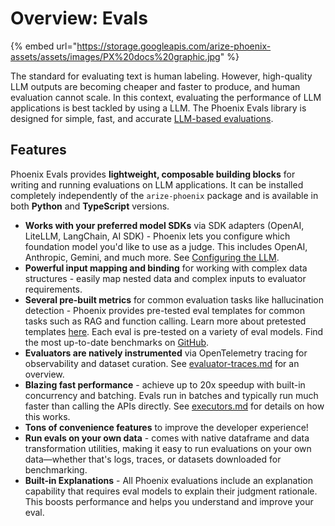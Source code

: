 # Overview: Evals

{% embed url="https://storage.googleapis.com/arize-phoenix-assets/assets/images/PX%20docs%20graphic.jpg" %}

The standard for evaluating text is human labeling. However, high-quality LLM outputs are becoming cheaper and faster to produce, and human evaluation cannot scale. In this context, evaluating the performance of LLM applications is best tackled by using a LLM. The Phoenix Evals library is designed for simple, fast, and accurate [LLM-based evaluations](https://arize.com/llm-evaluation/).

## Features

Phoenix Evals provides **lightweight, composable building blocks** for writing and running evaluations on LLM applications. It can be installed completely independently of the `arize-phoenix` package and is available in both **Python** and **TypeScript** versions.

* **Works with your preferred model SDKs** via SDK adapters (OpenAI, LiteLLM, LangChain, AI SDK) - Phoenix lets you configure which foundation model you'd like to use as a judge. This includes OpenAI, Anthropic, Gemini, and much more. See [Configuring the LLM](../how-to-evals/configuring-the-llm/).
* **Powerful input mapping and binding** for working with complex data structures - easily map nested data and complex inputs to evaluator requirements.
* **Several pre-built metrics** for common evaluation tasks like hallucination detection - Phoenix provides pre-tested eval templates for common tasks such as RAG and function calling. Learn more about pretested templates [here](../running-pre-tested-evals/). Each eval is pre-tested on a variety of eval models. Find the most up-to-date benchmarks on [GitHub](https://github.com/Arize-ai/phoenix/tree/main/tutorials/evals).
* **Evaluators are natively instrumented** via OpenTelemetry tracing for observability and dataset curation. See [evaluator-traces.md](evaluator-traces.md "mention") for an overview.
* **Blazing fast performance** - achieve up to 20x speedup with built-in concurrency and batching. Evals run in batches and typically run much faster than calling the APIs directly. See [executors.md](executors.md "mention") for details on how this works.
* **Tons of convenience features** to improve the developer experience!
* **Run evals on your own data** - comes with native dataframe and data transformation utilities, making it easy to run evaluations on your own data—whether that's logs, traces, or datasets downloaded for benchmarking.
* **Built-in Explanations** - All Phoenix evaluations include an explanation capability that requires eval models to explain their judgment rationale. This boosts performance and helps you understand and improve your eval.
